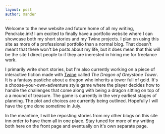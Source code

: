 ```yaml
---
layout: post
author: Xander
---
```

Welcome to the new website and future home of all my writing, Pendrake.ink! I am excited to finally have a portfolio website where I can showcase both my short stories and my Twine projects. I plan on using this site as more of a professional portfolio than a normal blog. That doesn't meant that there won't be posts about my life, but it does mean that this will be the site I direct people to if they are inerested in hiring me for freelance work. 

I primarily write short stories, but I'm also currently working on a piece of interactive fiction made with [Twine](https://twinery.org/) called _The Dragon of Greystone Tower_. It is a fantasy pastiche about a dragon who inherits a tower full of gold. It's a choose-your-own-adventure style game where the player decides how to handle the challenges that come along with being a dragon sitting on top of a a mound of treasure. The game is currently in the very earliest stages of planning. The plot and choices are currently being outlined. Hopefully I will have the gme done sometime in July.

In the meantime, I will be reposting stories from my other blogs on this site inn order to have them all in one place. Stay tuned for more of my writing both here on the front page and eventually on it's own separate page.
